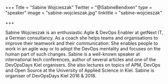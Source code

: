 +++
Title = "Sabine Wojcieszak"
Twitter = "@SabineBendixen"
type = "speaker"
image = "sabine-wojcieszak.jpg"
linktitle = "sabine-wojcieszak"

+++

Sabine Wojcieszak is an enthusiastic Agile & DevOps Enabler at getNext IT, a German consultancy. As a coach she helps teams and organisations to improve their teamwork and their communication. She enables people to work in an agile way or to adopt the DevOps mentality and focuses on the human part of such changes. Sabine is a well-known speaker at international tech conferences, author of several articles and one of the DevOpsDays Kiel organisers. She also lectures on topics of APM, DevOps and Open Source at the University of Applied Science in Kiel. Sabine is organiser of DevOpsDays Kiel 2016 & 2018.
